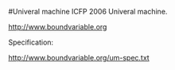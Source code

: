 #Univeral machine
ICFP 2006 Univeral machine.

http://www.boundvariable.org

Specification:

http://www.boundvariable.org/um-spec.txt
